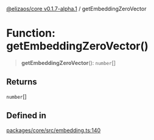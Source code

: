 [@elizaos/core v0.1.7-alpha.1](../) / getEmbeddingZeroVector

# Function: getEmbeddingZeroVector()

> **getEmbeddingZeroVector**(): `number`[]

## Returns

`number`[]

## Defined in

[packages/core/src/embedding.ts:140](https://github.com/elizaOS/eliza/blob/main/packages/core/src/embedding.ts#L140)
